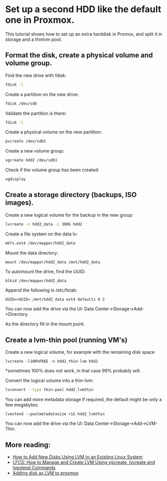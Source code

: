 # Set up a second HDD like the default one in Proxmox.

This tutorial shows how to set up an extra harddisk in Promox, and split it in storage and a thinlvm pool.

## Format the disk, create a physical volume and volume group.
Find the new drive with fdisk:
```bash
fdisk -l
```

Create a partition on the new drive:
```bash
fdisk /dev/sdb
```

Validate the partition is there:
```bash
fdisk -l
```

Create a physical volume on the new partition:
```bash
pvcreate /dev/sdb1
```

Create a new volume group:
```bash
vgcreate hdd2 /dev/sdb1
```

Check if the volume group has been created:
```bash
vgdisplay
```

## Create a storage directory (backups, ISO images).

Create a new logical volume for the backup in the new group:
```bash
lvcreate -n hdd2_data -L 300G hdd2 
```

Create a file system on the data lv:
```bash
mkfs.ext4 /dev/mapper/hdd2_data
```

Mount the data directory:
```
mount /dev/mapper/hdd2_data /mnt/hdd2_data
```

To automount the drive, find the UUID:
```bash
blkid /dev/mapper/hdd2_data
```

Append the following in /etc/fstab:
```
UUID=<UUID> /mnt/hdd2_data ext4 defaults 0 2
```

You can now add the drive via the UI: Data Center->Storage->Add->Directory. 

As the directory fill in the mount point.

## Create a lvm-thin pool (running VM's)
Create a new logical volume, for example with the remaining disk space
```
lvcreate -l100%FREE -n hdd2_thin-lvm hdd2
```
*sometimes 100% does not work, in that case 99% probably will.

Convert the logical volume into a thin-lvm:
```bash
lvconvert --type thin-pool hdd2_lvmthin
```

You can add more metadata storage if required, the default might be only a few megabytes:
```
lvextend --poolmetadatasize +1G hdd2_lvmthin
```

You can now add the drive via the UI: Data Center->Storage->Add->LVM-Thin. 

## More reading:
- [How to Add New Disks Using LVM to an Existing Linux System](https://www.tecmint.com/add-new-disks-using-lvm-to-linux/)
- [LFCS: How to Manage and Create LVM Using vgcreate, lvcreate and lvextend Commands](https://www.tecmint.com/manage-and-create-lvm-parition-using-vgcreate-lvcreate-and-lvextend/)
- [Adding disk as LVM to proxmox](https://forum.proxmox.com/threads/adding-a-disk-and-set-it-as-lvm-thin-help-needed-please.111724/)
